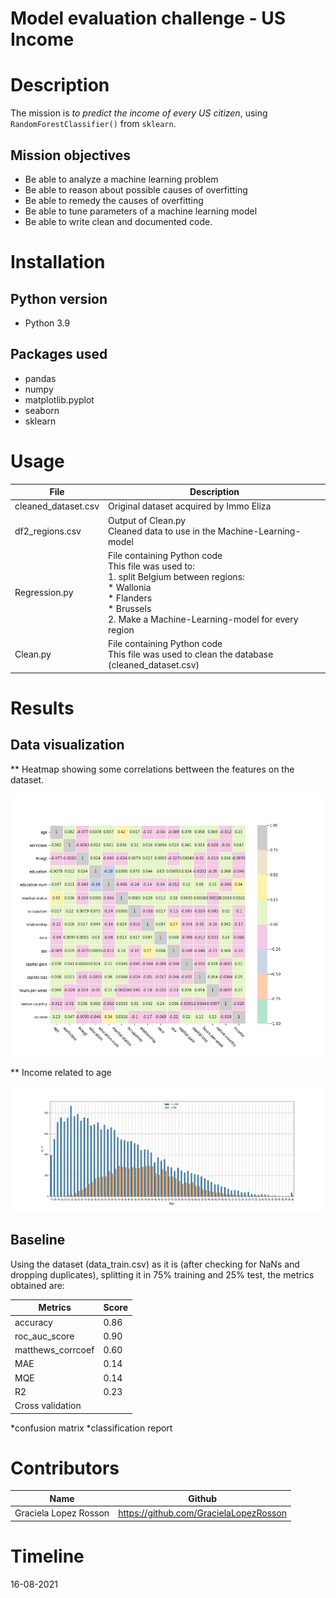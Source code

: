# Model evaluation challenge - US Income

# Description
The mission is *to predict the income of every US citizen*, using `RandomForestClassifier()` from `sklearn`.   

## Mission objectives

- Be able to analyze a machine learning problem
- Be able to reason about possible causes of overfitting
- Be able to remedy the causes of overfitting
- Be able to tune parameters of a machine learning model
- Be able to write clean and documented code.

# Installation

## Python version
* Python 3.9


## Packages used
* pandas
* numpy
* matplotlib.pyplot
* seaborn
* sklearn

# Usage
| File                | Description                                                    |
|---------------------|----------------------------------------------------------------|
| cleaned_dataset.csv | Original dataset acquired by Immo Eliza                        |
| df2_regions.csv     | Output of Clean.py  <br>Cleaned data to use in the Machine-Learning-model |
| Regression.py       | File containing Python code  <br>This file was used to:  <br>1. split Belgium between regions:    <br>* Wallonia  <br>* Flanders  <br>* Brussels <br>2. Make a Machine-Learning-model for every region<br> |
| Clean.py            | File containing Python code  <br>This file was used to clean the database (cleaned_dataset.csv) |


# Results

## Data visualization
** Heatmap showing some correlations bettween the features on the dataset.

![](visuals/heatmap.png)

** Income related to age

![](visuals/income_age.png)

## Baseline

Using the dataset (data_train.csv) as it is (after checking for NaNs and dropping duplicates), splitting it in 75% training and 25% test, the metrics obtained are:


| Metrics                 | Score          |
|-----------------------|------------------|
| accuracy	| 0.86            |
|roc_auc_score	| 0.90            |
|matthews_corrcoef | 0.60            |
|MAE		| 0.14            |
|MQE		| 0.14            |
|R2		| 0.23            |
|Cross validation|            |
*confusion matrix
*classification report

# Contributors
| Name                  | Github                                 |
|-----------------------|----------------------------------------|
| Graciela Lopez Rosson | https://github.com/GracielaLopezRosson |
         




# Timeline
16-08-2021
